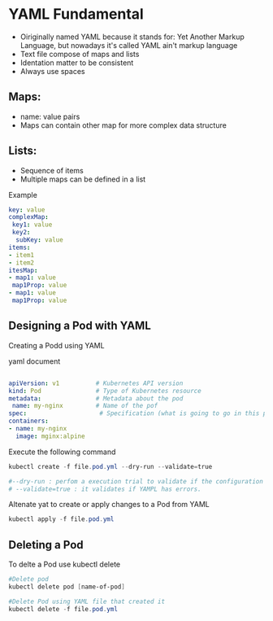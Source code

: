 # YAML Fundamental

- Oiriginally named YAML because it stands for: Yet Another Markup Language, but nowadays it's called YAML ain't markup language
- Text file compose of maps and lists
- Identation matter to be consistent
- Always use spaces

## Maps: 

 - name: value pairs
 - Maps can contain other map for more complex data structure

 ## Lists:
 - Sequence of items
 - Multiple maps can be defined in a list

Example
 ```yaml
 key: value
 complexMap:
  key1: value
  key2:
   subKey: value
items:
 - item1
 - item2
itesMap:
 - map1: value
  map1Prop: value
 - map1: value
  map1Prop: value
 ```

 ## Designing a Pod with YAML

Creating a Podd using YAML

yaml document
 ```yaml

 apiVersion: v1          # Kubernetes API version
 kind: Pod               # Type of Kubernetes resource
 metadata:               # Metadata about the pod
  name: my-nginx         # Name of the pof
spec:                    # Specification (what is going to go in this pod) blueprint
 containers:
 - name: my-nginx
   image: mginx:alpine
```

Execute the following command

```powershell
kubectl create -f file.pod.yml --dry-run --validate=true

#--dry-run : perfom a execution trial to validate if the configuration is succesfull.
# --validate=true : it validates if YAMPL has errors.
```

Altenate yat to create or apply changes to a Pod from YAML

```powershell
kubectl apply -f file.pod.yml
```


## Deleting a Pod

To delte a Pod use kubectl delete 

```powershell
#Delete pod
kubectl delete pod [name-of-pod]

#Delete Pod using YAML file that created it
kubectl delete -f file.pod.yml
```
